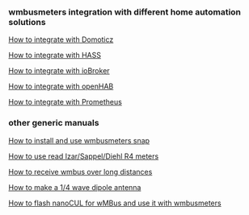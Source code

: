 <h3> wmbusmeters integration with different home automation solutions</h3>

[How to integrate with Domoticz](DOMOTICZ.md)

[How to integrate with HASS](HASS.md)

[How to integrate with ioBroker](IOBROKER.md)

[How to integrate with openHAB](OPENHAB.md)

[How to integrate with Prometheus](PROMETHEUS.md)

<h3> other generic manuals</h3>

[How to install and use wmbusmeters snap](SNAP.md)

[How to use read Izar/Sappel/Diehl R4 meters](IZAR.md)

[How to receive wmbus over long distances](ANTENNA.md)

[How to make a 1/4 wave dipole antenna](homemadedipole.md)

[How to flash nanoCUL for wMBus and use it with wmbusmeters](nanoCUL.md)
